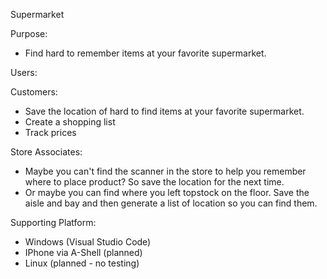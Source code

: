 Supermarket

Purpose:
  - Find hard to remember items at your favorite supermarket.
 
Users:
  
Customers:
  - Save the location of hard to find items at your favorite supermarket.
  - Create a shopping list
  - Track prices
  
Store Associates:
  -  Maybe you can't find the scanner in the store to help you remember where to place product?  So save the location for the next time.
  -  Or maybe you can find where you left topstock on the floor.  Save the aisle and bay and then generate a list of location so you can find them.

Supporting Platform:
  - Windows (Visual Studio Code)
  - IPhone via A-Shell (planned)
  - Linux (planned - no testing)

